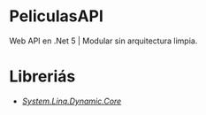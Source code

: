 # PeliculasAPI
Web API en .Net 5 | Modular sin arquitectura limpia.


# Libreriás
- *[System.Linq.Dynamic.Core](https://dynamic-linq.net/)*
